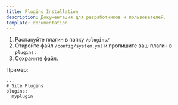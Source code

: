 ```yaml
---
title: Plugins Installation
description: Документация для разработчиков и пользователей.
template: documentation
---
```


1. Распакуйте плагин в папку `/plugins/`
2. Откройте файл `/config/system.yml` и пропишите ваш плагин в `plugins:`
3. Сохраните файл.

Пример:
```
...
# Site Plugins
plugins:
  myplugin
```
